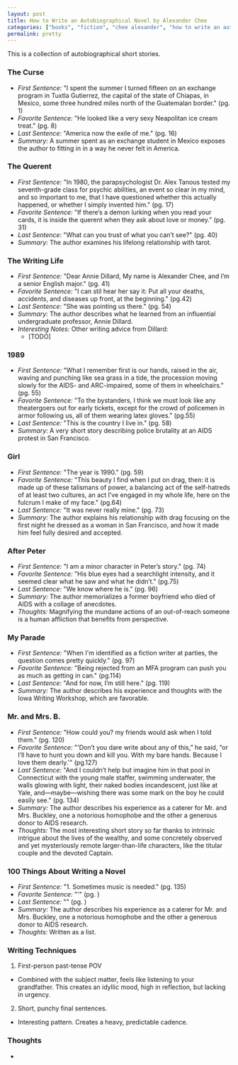 ```yaml
---
layout: post
title: How to Write an Autobiographical Novel by Alexander Chee
categories: ["books", "fiction", "chee alexander", "how to write an autobiographical novel"]
permalink: pretty
---
```


This is a collection of autobiographical short stories. 

### The Curse
- _First Sentence:_ "I spent the summer I turned fifteen on an exchange program in Tuxtla Gutierrez, the capital of the state of Chiapas, in Mexico, some three hundred miles north of the Guatemalan border." (pg. 1)
- _Favorite Sentence:_ "He looked like a very sexy Neapolitan ice cream treat." (pg. 8)
- _Last Sentence:_ "America now the exile of me." (pg. 16)
- _Summary:_ A summer spent as an exchange student in Mexico exposes the author to fitting in in a way he never felt in America.

### The Querent
- _First Sentence:_ "In 1980, the parapsychologist Dr. Alex Tanous tested my seventh-grade class for psychic abilities, an event so clear in my mind, and so important to me, that I have questioned whether this actually happened, or whether I simply invented him." (pg. 17)
- _Favorite Sentence:_ "If there’s a demon lurking when you read your cards, it is inside the querent when they ask about love or money." (pg. 31)
- _Last Sentence:_ "What can you trust of what you can’t see?" (pg. 40)
- _Summary:_ The author examines his lifelong relationship with tarot.

### The Writing Life
- _First Sentence:_ "Dear Annie Dillard, My name is Alexander Chee, and I’m a senior English major." (pg. 41)
- _Favorite Sentence:_ "I can stil hear her say it: Put all your deaths, accidents, and diseases up front, at the beginning." (pg.42)
- _Last Sentence:_ "She was pointing us there." (pg. 54)
- _Summary:_ The author describes what he learned from an influential undergraduate professor, Annie Dillard.
- _Interesting Notes:_ Other writing advice from Dillard: 
  - [TODO]

### 1989
- _First Sentence:_ "What I remember first is our hands, raised in the air, waving and punching like sea grass in a tide, the procession moving slowly for the AIDS- and ARC-impaired, some of them in wheelchairs." (pg. 55)
- _Favorite Sentence:_ "To the bystanders, I think we must look like any theatergoers out for early tickets, except for the crowd of policemen in armor following us, all of them wearing latex gloves." (pg.55)
- _Last Sentence:_ "This is the country I live in." (pg. 58)
- _Summary:_ A very short story describing police brutality at an AIDS protest in San Francisco.

### Girl
- _First Sentence:_ "The year is 1990." (pg. 59)
- _Favorite Sentence:_ "This beauty I find when I put on drag, then: it is made up of these talismans of power, a balancing act of the self-hatreds of at least two cultures, an act I’ve engaged in my whole life, here on the fulcrum I make of my face." (pg.64)
- _Last Sentence:_ "It was never really mine." (pg. 73)
- _Summary:_ The author explains his relationship with drag focusing on the first night he dressed as a woman in San Francisco, and how it made him feel fully desired and accepted.

### After Peter
- _First Sentence:_ "I am a minor character in Peter’s story." (pg. 74)
- _Favorite Sentence:_ "His blue eyes had a searchlight intensity, and it seemed clear what he saw and what he didn’t." (pg.75)
- _Last Sentence:_ "We know where he is." (pg. 96)
- _Summary:_ The author memorializes a former boyfriend who died of AIDS with a collage of anecdotes.
- _Thoughts:_ Magnifying the mundane actions of an out-of-reach someone is a human affliction that benefits from perspective.

### My Parade
- _First Sentence:_ "When I'm identified as a fiction writer at parties, the question comes pretty quickly." (pg. 97)
- _Favorite Sentence:_ "Being rejected from an MFA program can push you as much as getting in can." (pg.114)
- _Last Sentence:_ "And for now, I’m still here." (pg. 119)
- _Summary:_ The author describes his experience and thoughts with the Iowa Writing Workshop, which are favorable.

### Mr. and Mrs. B.
- _First Sentence:_ "How could you? my friends would ask when I told them." (pg. 120)
- _Favorite Sentence:_ "'Don’t you dare write about any of this,” he said, “or I’ll have to hunt you down and kill you. With my bare hands. Because I love them dearly.'" (pg.127)
- _Last Sentence:_ "And I couldn’t help but imagine him in that pool in Connecticut with the young male staffer, swimming underwater, the walls glowing with light, their naked bodies incandescent, just like at Yale, and—maybe—wishing there was some mark on the boy he could easily see." (pg. 134)
- _Summary:_ The author describes his experience as a caterer for Mr. and Mrs. Buckley, one a notorious homophobe and the other a generous donor to AIDS research.
- _Thoughts:_ The most interesting short story so far thanks to intrinsic intrigue about the lives of the wealthy, and some concretely observed and yet mysteriously remote larger-than-life characters, like the titular couple and the devoted Captain.

### 100 Things About Writing a Novel
- _First Sentence:_ "1. Sometimes music is needed." (pg. 135)
- _Favorite Sentence:_ "'" (pg. )
- _Last Sentence:_ "" (pg. )
- _Summary:_ The author describes his experience as a caterer for Mr. and Mrs. Buckley, one a notorious homophobe and the other a generous donor to AIDS research.
- _Thoughts:_ Written as a list. 


### Writing Techniques

1. First-person past-tense POV 

- Combined with the subject matter, feels like listening to your grandfather. This creates an idyllic mood, high in reflection, but lacking in urgency.

2. Short, punchy final sentences.

- Interesting pattern. Creates a heavy, predictable cadence.


### Thoughts

- 